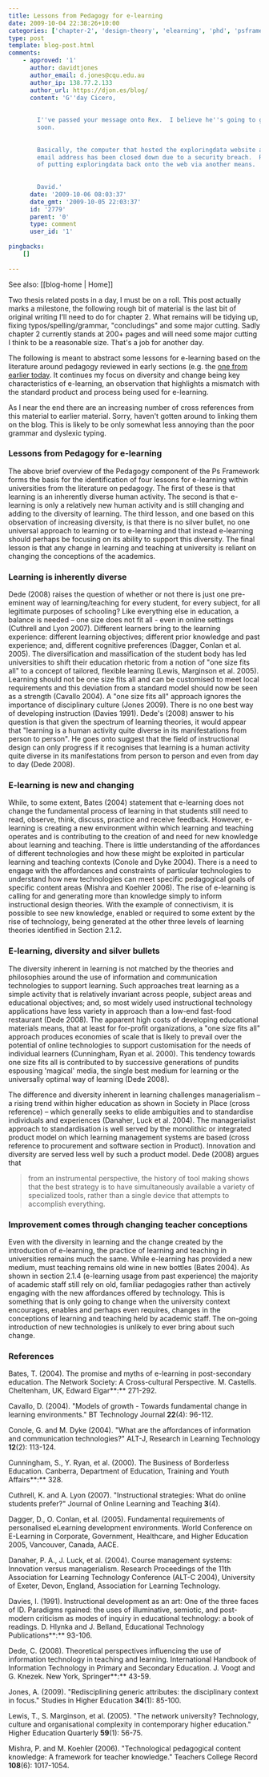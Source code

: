 ```yaml
---
title: Lessons from Pedagogy for e-learning
date: 2009-10-04 22:38:26+10:00
categories: ['chapter-2', 'design-theory', 'elearning', 'phd', 'psframework', 'thesis']
type: post
template: blog-post.html
comments:
    - approved: '1'
      author: davidtjones
      author_email: d.jones@cqu.edu.au
      author_ip: 138.77.2.133
      author_url: https://djon.es/blog/
      content: 'G''day Cicero,
    
    
        I''ve passed your message onto Rex.  I believe he''s going to get back to you
        soon.
    
    
        Basically, the computer that hosted the exploringdata website and Rex''s cq-pan
        email address has been closed down due to a security breach.  Rex is in the process
        of putting exploringdata back onto the web via another means.
    
    
        David.'
      date: '2009-10-06 08:03:37'
      date_gmt: '2009-10-05 22:03:37'
      id: '2779'
      parent: '0'
      type: comment
      user_id: '1'
    
pingbacks:
    []
    
---
```


See also: [[blog-home | Home]]

Two thesis related posts in a day, I must be on a roll. This post actually marks a milestone, the following rough bit of material is the last bit of original writing I'll need to do for chapter 2. What remains will be tidying up, fixing typos/spelling/grammar, "concludings" and some major cutting. Sadly chapter 2 currently stands at 200+ pages and will need some major cutting I think to be a reasonable size. That's a job for another day.

The following is meant to abstract some lessons for e-learning based on the literature around pedagogy reviewed in early sections (e.g. the [one from earlier today](/blog2/2009/10/04/learning-theories-and-e-learning/). It continues my focus on diversity and change being key characteristics of e-learning, an observation that highlights a mismatch with the standard product and process being used for e-learning.

As I near the end there are an increasing number of cross references from this material to earlier material. Sorry, haven't gotten around to linking them on the blog. This is likely to be only somewhat less annoying than the poor grammar and dyslexic typing.

### Lessons from Pedagogy for e-learning

The above brief overview of the Pedagogy component of the Ps Framework forms the basis for the identification of four lessons for e-learning within universities from the literature on pedagogy. The first of these is that learning is an inherently diverse human activity. The second is that e-learning is only a relatively new human activity and is still changing and adding to the diversity of learning. The third lesson, and one based on this observation of increasing diversity, is that there is no silver bullet, no one universal approach to learning or to e-learning and that instead e-learning should perhaps be focusing on its ability to support this diversity. The final lesson is that any change in learning and teaching at university is reliant on changing the conceptions of the academics.

### Learning is inherently diverse

Dede (2008) raises the question of whether or not there is just one pre-eminent way of learning/teaching for every student, for every subject, for all legitimate purposes of schooling? Like everything else in education, a balance is needed – one size does not fit all - even in online settings (Cuthrell and Lyon 2007). Different learners bring to the learning experience: different learning objectives; different prior knowledge and past experience; and, different cognitive preferences (Dagger, Conlan et al. 2005). The diversification and massification of the student body has led universities to shift their education rhetoric from a notion of "one size fits all" to a concept of tailored, flexible learning (Lewis, Marginson et al. 2005). Learning should not be one size fits all and can be customised to meet local requirements and this deviation from a standard model should now be seen as a strength (Cavallo 2004). A "one size fits all" approach ignores the importance of disciplinary culture (Jones 2009). There is no one best way of developing instruction (Davies 1991). Dede's (2008) answer to his question is that given the spectrum of learning theories, it would appear that "learning is a human activity quite diverse in its manifestations from person to person". He goes onto suggest that the field of instructional design can only progress if it recognises that learning is a human activity quite diverse in its manifestations from person to person and even from day to day (Dede 2008).

### E-learning is new and changing

While, to some extent, Bates (2004) statement that e-learning does not change the fundamental process of learning in that students still need to read, observe, think, discuss, practice and receive feedback. However, e-learning is creating a new environment within which learning and teaching operates and is contributing to the creation of and need for new knowledge about learning and teaching. There is little understanding of the affordances of different technologies and how these might be exploited in particular learning and teaching contexts (Conole and Dyke 2004). There is a need to engage with the affordances and constraints of particular technologies to understand how new technologies can meet specific pedagogical goals of specific content areas (Mishra and Koehler 2006). The rise of e-learning is calling for and generating more than knowledge simply to inform instructional design theories. With the example of connectivism, it is possible to see new knowledge, enabled or required to some extent by the rise of technology, being generated at the other three levels of learning theories identified in Section 2.1.2.

### E-learning, diversity and silver bullets

The diversity inherent in learning is not matched by the theories and philosophies around the use of information and communication technologies to support learning. Such approaches treat learning as a simple activity that is relatively invariant across people, subject areas and educational objectives; and, so most widely used instructional technology applications have less variety in approach than a low-end fast-food restaurant (Dede 2008). The apparent high costs of developing educational materials means, that at least for for-profit organizations, a "one size fits all" approach produces economies of scale that is likely to prevail over the potential of online technologies to support customisation for the needs of individual learners (Cunningham, Ryan et al. 2000). This tendency towards one size fits all is contributed to by successive generations of pundits espousing 'magical' media, the single best medium for learning or the universally optimal way of learning (Dede 2008).

The difference and diversity inherent in learning challenges managerialism – a rising trend within higher education as shown in Society in Place (cross reference) – which generally seeks to elide ambiguities and to standardise individuals and experiences (Danaher, Luck et al. 2004). The managerialist approach to standardisation is well served by the monolithic or integrated product model on which learning management systems are based (cross reference to procurement and software section in Product). Innovation and diversity are served less well by such a product model. Dede (2008) argues that

> from an instrumental perspective, the history of tool making shows that the best strategy is to have simultaneously available a variety of specialized tools, rather than a single device that attempts to accomplish everything.

### Improvement comes through changing teacher conceptions

Even with the diversity in learning and the change created by the introduction of e-learning, the practice of learning and teaching in universities remains much the same. While e-learning has provided a new medium, must teaching remains old wine in new bottles (Bates 2004). As shown in section 2.1.4 (e-learning usage from past experience) the majority of academic staff still rely on old, familiar pedagogies rather than actively engaging with the new affordances offered by technology. This is something that is only going to change when the university context encourages, enables and perhaps even requires, changes in the conceptions of learning and teaching held by academic staff. The on-going introduction of new technologies is unlikely to ever bring about such change.

### References

Bates, T. (2004). The promise and myths of e-learning in post-secondary education. The Network Society: A Cross-cultural Perspective. M. Castells. Cheltenham, UK, Edward Elgar**:** 271-292.

Cavallo, D. (2004). "Models of growth - Towards fundamental change in learning environments." BT Technology Journal **22**(4): 96-112.

Conole, G. and M. Dyke (2004). "What are the affordances of information and communication technologies?" ALT-J, Research in Learning Technology **12**(2): 113-124.

Cunningham, S., Y. Ryan, et al. (2000). The Business of Borderless Education. Canberra, Department of Education, Training and Youth Affairs**:** 328.

Cuthrell, K. and A. Lyon (2007). "Instructional strategies: What do online students prefer?" Journal of Online Learning and Teaching **3**(4).

Dagger, D., O. Conlan, et al. (2005). Fundamental requirements of personalised eLearning development environments. World Conference on E-Learning in Corporate, Government, Healthcare, and Higher Education 2005, Vancouver, Canada, AACE.

Danaher, P. A., J. Luck, et al. (2004). Course management systems: Innovation versus managerialism. Research Proceedings of the 11th Association for Learning Technology Conference (ALT-C 2004), University of Exeter, Devon, England, Association for Learning Technology.

Davies, I. (1991). Instructional development as an art: One of the three faces of ID. Paradigms rgained: the uses of illuminative, semiotic, and post-modern criticism as modes of inquiry in educational technology: a book of readings. D. Hlynka and J. Belland, Educational Technology Publications**:** 93-106.

Dede, C. (2008). Theoretical perspectives influencing the use of information technology in teaching and learning. International Handbook of Information Technology in Primary and Secondary Education. J. Voogt and G. Knezek. New York, Springer**:** 43-59.

Jones, A. (2009). "Redisciplining generic attributes: the disciplinary context in focus." Studies in Higher Education **34**(1): 85-100.

Lewis, T., S. Marginson, et al. (2005). "The network university? Technology, culture and organisational complexity in contemporary higher education." Higher Education Quarterly **59**(1): 56-75.

Mishra, P. and M. Koehler (2006). "Technological pedagogical content knowledge: A framework for teacher knowledge." Teachers College Record **108**(6): 1017-1054.